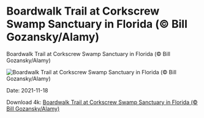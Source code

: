# Boardwalk Trail at Corkscrew Swamp Sanctuary in Florida (© Bill Gozansky/Alamy)

Boardwalk Trail at Corkscrew Swamp Sanctuary in Florida (© Bill Gozansky/Alamy)

![Boardwalk Trail at Corkscrew Swamp Sanctuary in Florida (© Bill Gozansky/Alamy)](https://bing.com/th?id=OHR.CorkscrewSwamp_EN-US9329132226_UHD.jpg&w=1024&h=576)

Date: 2021-11-18

Download 4k: [Boardwalk Trail at Corkscrew Swamp Sanctuary in Florida (© Bill Gozansky/Alamy)](https://bing.com/th?id=OHR.CorkscrewSwamp_EN-US9329132226_UHD.jpg)

